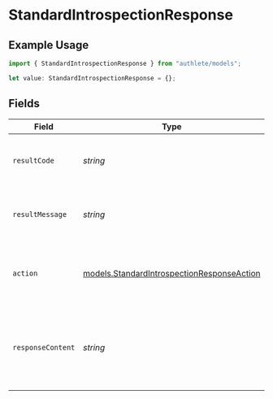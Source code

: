 # StandardIntrospectionResponse

## Example Usage

```typescript
import { StandardIntrospectionResponse } from "authlete/models";

let value: StandardIntrospectionResponse = {};
```

## Fields

| Field                                                                                             | Type                                                                                              | Required                                                                                          | Description                                                                                       |
| ------------------------------------------------------------------------------------------------- | ------------------------------------------------------------------------------------------------- | ------------------------------------------------------------------------------------------------- | ------------------------------------------------------------------------------------------------- |
| `resultCode`                                                                                      | *string*                                                                                          | :heavy_minus_sign:                                                                                | The code which represents the result of the API call.                                             |
| `resultMessage`                                                                                   | *string*                                                                                          | :heavy_minus_sign:                                                                                | A short message which explains the result of the API call.                                        |
| `action`                                                                                          | [models.StandardIntrospectionResponseAction](../models/standardintrospectionresponseaction.md)    | :heavy_minus_sign:                                                                                | The next action that the authorization server implementation should take.                         |
| `responseContent`                                                                                 | *string*                                                                                          | :heavy_minus_sign:                                                                                | The content that the authorization server implementation is to return to the client<br/>application.<br/> |